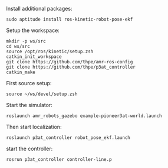 Install additional packages:
```
sudo aptitude install ros-kinetic-robot-pose-ekf
```
Setup the workspace:
```
mkdir -p ws/src
cd ws/src
source /opt/ros/kinetic/setup.zsh
catkin_init_workspace
git clone https://github.com/thpe/amr-ros-config
git clone https://github.com/thpe/p3at_controller
catkin_make
```

First source setup:
```
source ~/ws/devel/setup.zsh
```

Start the simulator:
```
roslaunch amr_robots_gazebo example-pioneer3at-world.launch
```

Then start localization:
```
roslaunch p3at_controller robot_pose_ekf.launch
```

start the controller:
```
rosrun p3at_controller controller-line.p
```
